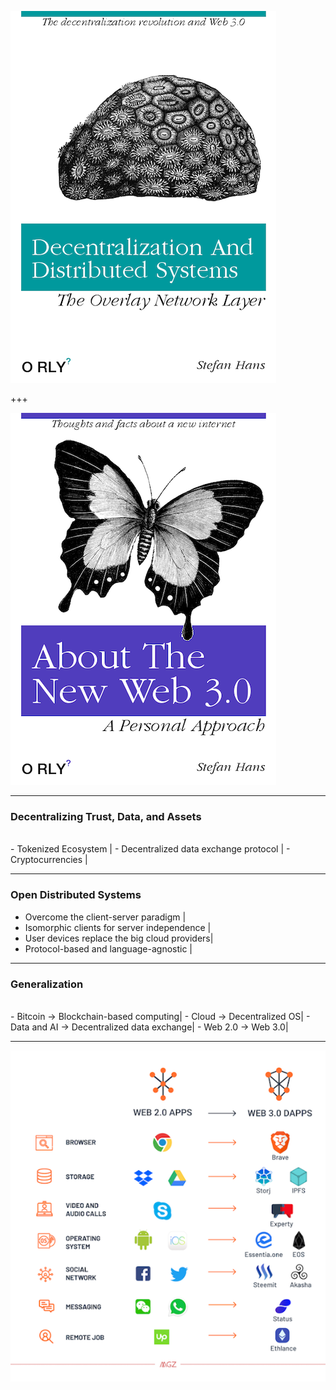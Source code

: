 
![Distributed Contexting](assets/image/orly-decentralization.png)

+++

![Distributed Contexting](assets/image/orly-web.png)

---

### Decentralizing Trust, Data, and Assets
<br>
- Tokenized Ecosystem |
- Decentralized data exchange protocol |
- Cryptocurrencies |

---

### Open Distributed Systems

- Overcome the client-server paradigm |
- Isomorphic clients for server independence |  
- User devices replace the big cloud providers|
- Protocol-based and language-agnostic  |

---

### Generalization
<br>
- Bitcoin -> Blockchain-based computing|
- Cloud -> Decentralized OS|
- Data and AI -> Decentralized data exchange|
- Web 2.0 -> Web 3.0|

---

![Web 2.0 - Web 3.0](assets/image/web2-3.0.png)
